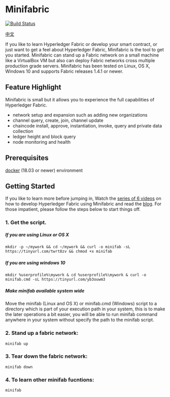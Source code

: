 # Minifabric 

[![Build Status](https://dev.azure.com/Hyperledger/Cello/_apis/build/status/litong01.minifabric?branchName=master)](https://dev.azure.com/Hyperledger/Cello/_build/latest?definitionId=107&branchName=master)

[中文](https://github.com/litong01/minifabric/blob/master/README.zh.md)

If you like to learn Hyperledger Fabric or develop your smart contract, or
just want to get a feel about Hyperledger Fabric, Minifabric is the tool to
get you started. Minifabric can stand up a Fabric network on a small machine
like a VirtualBox VM but also can deploy Fabric networks cross multiple production
grade servers. Minifabric has been tested on Linux, OS X, Windows 10 and supports
Fabric releases 1.4.1 or newer.

## Feature Highlight

Minifabric is small but it allows you to experience the full
capabilities of Hyperledger Fabric.

- network setup and expansion such as adding new organizations
- channel query, create, join, channel update
- chaincode install, approve, instantiation, invoke, query and private data collection
- ledger height and block query
- node monitoring and health

## Prerequisites
[docker](https://www.docker.com/) (18.03 or newer) environment
 
## Getting Started    

If you like to learn more before jumping in, Watch the [series of 6 videos](https://www.youtube.com/playlist?list=PL0MZ85B_96CExhq0YdHLPS5cmSBvSmwyO) on how to develop Hyperledger Fabric using Minifabric and read the [blog](https://www.hyperledger.org/blog/2020/04/29/minifabric-a-hyperledger-fabric-quick-start-tool-with-video-guides). For those impatient, please follow the steps below to start things off.

### 1. Get the script.

##### If you are using Linux or OS X
```
mkdir -p ~/mywork && cd ~/mywork && curl -o minifab -sL https://tinyurl.com/twrt8zv && chmod +x minifab
```

##### If you are using windows 10
```
mkdir %userprofile%\mywork & cd %userprofile%\mywork & curl -o minifab.cmd -sL https://tinyurl.com/yb3ouwm3
```

##### Make minifab available system wide

Move the minifab (Linux and OS X) or minifab.cmd (Windows) script to a directory which is part of your execution path in your system, this is to make the later operations a bit easier, you will be able to run minifab command anywhere in your system without specify the path to the minifab script.

### 2. Stand up a fabric network:

```
minifab up
```

### 3. Tear down the fabric network:
```
minifab down
```

### 4. To learn other minifab fucntions:
```
minifab
```


